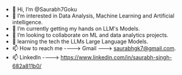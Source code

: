 - 👋 Hi, I’m @Saurabh7Goku
- 👀 I’m interested in Data Analysis, Machine Learning and Artificial intelligence.
- 🌱 I’m currently getting my hands on LLM's Models. 
- 💞️ I’m looking to collaborate on ML and data analytics projects.
- 👀 learning the tech the LLMs Large Language Models.
- 📫 How to reach me ----> Gmail ---> saurabhgk7@gmail.com.                     
- 📫 LinkedIn ----> https://www.linkedin.com/in/saurabh-singh-682a811b0/
<!---
Saurabh7Goku/Saurabh7Goku is a ✨ special ✨ repository because its `README.md` (this file) appears on your GitHub profile.
You can click the Preview link to take a look at your changes.
--->
